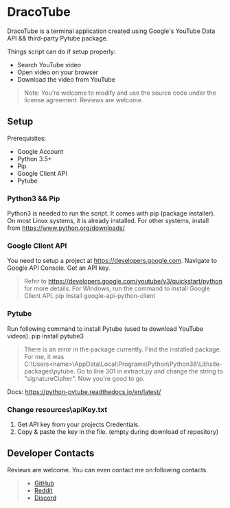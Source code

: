 # DracoTube
DracoTube is a terminal application created using Google's YouTube Data API && third-party Pytube package.

Things script can do if setup properly:
* Search YouTube video
* Open video on your browser
* Download the video from YouTube
>Note: You're welcome to modify and use the source code under the license agreement. Reviews are welcome.

## Setup
Prerequisites:
* Google Account
* Python 3.5+
* Pip
* Google Client API
* Pytube

### Python3 && Pip
Python3 is needed to run the script. It comes with pip (package installer). On most Linux systems, it is already installed. For other systems, install from https://www.python.org/downloads/

### Google Client API
You need to setup a project at https://developers.google.com. Navigate to Google API Console. Get an API key.
> Refer to https://developers.google.com/youtube/v3/quickstart/python for more details.
For Windows, run the command to install Google Client API.
        pip install google-api-python-client

### Pytube
Run following command to install Pytube (used to download YouTube videos).
        pip install pytube3
> There is an error in the package currently. Find the installed package. For me, it was C:\Users\<name>\AppData\Local\Programs\Python\Python38\Lib\site-packages\pytube. Go to line 301 in extract.py and change the string to "signatureCipher". Now you're good to go.

Docs: https://python-pytube.readthedocs.io/en/latest/

### Change resources\apiKey.txt
1. Get API key from your projects Credentials.
2. Copy & paste the key in the file. (empty during download of repository)

## Developer Contacts
Reviews are welcome. You can even contact me on following contacts.

>* [GitHub](https://github.com/DracoY-code)
>* [Reddit](https://reddit.com/user/Red_Death_08)
>* [Discord](https://discord.gg/@DracoY#5089)
